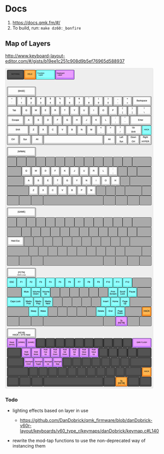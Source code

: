 # Docs

1. https://docs.qmk.fm/#/
2. To build, run: `make dz60:_bonfire`

## Map of Layers

http://www.keyboard-layout-editor.com/#/gists/b19ee1c251c908d9b5ef76965d588937

![Visual Keymap](visual-keymap.jpg)

### Todo
- lighting effects based on layer in use
    - https://github.com/DanDobrick/qmk_firmware/blob/danDobrick-v60r-layout/keyboards/v60_type_r/keymaps/danDobrick/keymap.c#L140

- rewrite the mod-tap functions to use the non-deprecated way of instancing them
